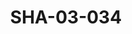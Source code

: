 ---
pid: SHA-03-034
title: SHA-03-034
language: ar
collection: شرحبيل احمد
original_label: 
rights: شرحبيل احمد
location_of_original: شرحبيل احمد
photographer_or_studio: وزارة الارشاد الوطني
scanned_from: photograph 16.5 by 22.1
_date: '1965'
location: امدرمان، المسرح القومي
description: حفلة مع الاطفال شرحبيل احمد كامل حسين مهدي على امام احمد ابراهيم داوود
additional_notes: 
permission_display: 'yes'
on_server: 'no'
on_website: 'no'
permalink: /photopages/ar/SHA-03-034.html
layout: photo-page
---